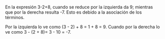 En la expresión 3-2+8, cuando se reduce por la izquierda da 9; mientras que por la derecha resulta -7. Esto es debido a la asociación de los términos.

Por la izquierda lo ve como (3 - 2) + 8 = 1 + 8 = 9. Cuando por la derecha lo ve como 3 - (2 + 8)= 3 - 10 = -7.

